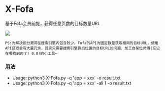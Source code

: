 # X-Fofa
基于Fofa会员前提，获得任意页数的目标数量URL

![](./cmd.png)

```
PS:为解决部分漏洞在搜索引擎内包含较少，Fofa的API为固定数量获取相同的目标URL，使用API获取会有大量冗余，其实只需要搜索引擎靠后位置的目标URL的问题，加工自某位师傅(忘记在哪找到的了! 0.0)的小工具~
```

### 用法
* Usage: python3 X-Fofa.py -q 'app = xxx' -o result.txt
* Usage: python3 X-Fofa.py -q 'app = xxx' -all 1 -o result.txt 
